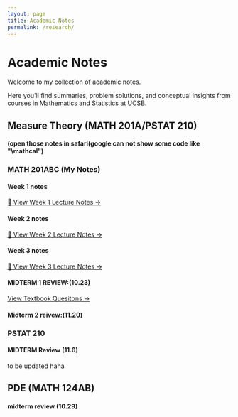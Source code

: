 ```yaml
---
layout: page
title: Academic Notes
permalink: /research/
---
```


# Academic Notes

Welcome to my collection of academic notes. 

Here you'll find summaries, problem solutions, and conceptual insights from courses in Mathematics and Statistics at UCSB.


## Measure Theory (MATH 201A/PSTAT 210)

#### (open those notes in safari(google can not show some code like "\mathcal")

### MATH 201ABC (My Notes)

#### Week 1 notes
[📘 View Week 1 Lecture Notes →](/assets/MATH201A_Week1_Lecture.html)

#### Week 2 notes
[📘 View Week 2 Lecture Notes →](/assets/MATH201A_Week2_Lecture.html)

#### Week 3 notes
[📘 View Week 3 Lecture Notes →](/assets/MATH201A_Week3_Lecture.html)

#### MIDTERM 1 REVIEW:(10.23)
[ View Textbook Quesitons →](/assets/MATH201A_Chapter1_TEXTBOOK_Question.pdf)

#### Midterm 2 reivew:(11.20)

### PSTAT 210

#### MIDTERM Review (11.6)
to be updated haha

## PDE (MATH 124AB)

#### midterm review (10.29)

